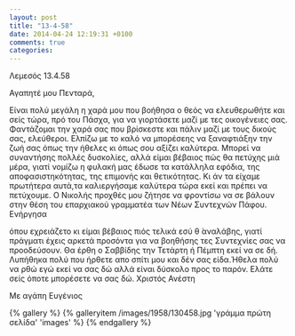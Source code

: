 ```yaml
---
layout: post
title: "13-4-58"
date: 2014-04-24 12:19:31 +0100
comments: true
categories:
---
```


Λεμεσός 13.4.58

Αγαπητέ μου Πενταρά,

Είναι πολύ μεγάλη η χαρά μου που βοήθησα ο θεός να ελευθερωθήτε και σείς τώρα, πρό του Πάσχα, για να γιορτάσετε μαζί με τες οικογένειες σας. Φαντάζομαι την χαρά σας που βρίσκεστε και πάλιν μαζί με τους δικούς σας, ελεύθεροι.
Ελπίζω με το καλό να μπορέσεης να ξαναφτιάξην την ζωή σας όπως την ήθελες κι όπως σου αξίζει καλύτερα. Μπορεί να συναντήσης πολλές δυσκολίες, αλλά είμαι βέβαιος πώς θα πετύχης μιά μέρα, γιατί νομίζω η φυλακή μας έδωσε τα κατάλληλα εφόδια, της αποφασιστηκότητας, της επιμονής και θετικότητας. Κι άν τα είχαμε πρωτήτερα αυτά,τα καλιεργήσαμε καλύτερα τώρα εκεί και πρέπει να πετύχουμε.
Ο Νικολής προχθές μου ζήτησε να φροντίσω να σε βάλουν στην θέση του επαρχιακού γραμματέα των Νέων Συντεχνών Πάφου. Ενήργησα

όπου εχρειάζετο κι είμαι βέβαιος πιός τελικά εσύ θ ́αναλάβης, γιατί πράγματι έχεις αρκετά προσόντα για να βοηθήσης τες Συντεχνίες σας να προοδεύσουν. Θα έρθη ο Σαββίδης την Τετάρτη ή Πέμπτη εκεί να σε δή. Λυπήθηκα πολύ που ήρθετε απο σπίτι μου και δέν σας είδα.Ήθελα πολύ να ρθώ εγώ εκεί να σας δώ αλλά είναι δύσκολο προς το παρόν. Ελάτε σείς όποτε μπορέσετε να σας δώ. Χριστός Ανέστη

Με αγάπη Ευγένιος

{% gallery %}
  {% galleryitem /images/1958/130458.jpg 'γράμμα πρώτη σελίδα' 'images' %}
{% endgallery %}
